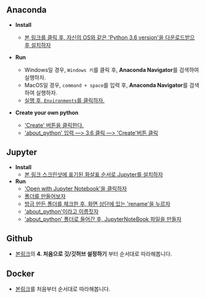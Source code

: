 ## Anaconda

- **Install**
   - [본 링크를 클릭 후, 자신의 OS와 같은 'Python 3.6 version'을 다운로드받으 후 설치하자](https://www.anaconda.com/download/#macos)

- **Run**
    - Windows일 경우, `Windows 키`를 클릭 후, **Anaconda Navigator**를 검색하여 실행하자.
    - MacOS일 경우, `command + space`를 입력 후, **Anaconda Navigator**를 검색하여 실행하자.
    - [실행 후, `Environments`를 클릭하자.](https://www.dropbox.com/s/e3xukgvgl1cvn1t/%EC%8A%A4%ED%81%AC%EB%A6%B0%EC%83%B7%202018-01-05%2020.07.59.png?dl=0)

- **Create your own python**
    - ['Create' 버튼을 클릭한다.](https://www.dropbox.com/s/jaostbbzroq08tf/%EC%8A%A4%ED%81%AC%EB%A6%B0%EC%83%B7%202018-01-05%2020.13.12.png?dl=0)
    - ['about_python' 입력 —> 3.6 클릭 —> 'Create'버튼 클릭](https://www.dropbox.com/s/rhhxjrxucnx7qop/%EC%8A%A4%ED%81%AC%EB%A6%B0%EC%83%B7%202018-01-05%2020.15.05.png?dl=0)

## Jupyter

- **Install**
  - [본 링크 스크린샷에 표기된 화살표 순서로 Jupyter를 설치하자](https://www.dropbox.com/s/frnrfi9d29z305s/%EC%8A%A4%ED%81%AC%EB%A6%B0%EC%83%B7%202018-01-05%2020.31.17.png?dl=0)
- **Run**
  - ['Open with Jupyter Notebook'을 클릭하자](https://www.dropbox.com/s/rhwjf58cvf6vd4l/%EC%8A%A4%ED%81%AC%EB%A6%B0%EC%83%B7%202018-01-06%2012.03.00.png?dl=0)
  - [폴더를 만들어보자](https://www.dropbox.com/s/mz6h18cwuxwbvai/%EC%8A%A4%ED%81%AC%EB%A6%B0%EC%83%B7%202018-01-06%2012.08.07.png?dl=0)
  - [방금 만든 폴더를 체크한 후, 화면 상단에 있는 'rename'을 누르자](https://www.dropbox.com/s/ew03muoyfr4k1at/%EC%8A%A4%ED%81%AC%EB%A6%B0%EC%83%B7%202018-01-06%2012.09.27.png?dl=0)
  - ['about_python'이라고 이름짓자](https://www.dropbox.com/s/34g9e0r7wh2aos0/%EC%8A%A4%ED%81%AC%EB%A6%B0%EC%83%B7%202018-01-06%2012.10.46.png?dl=0)
  - ['about_python' 폴더로 들어간 후, JupyterNoteBook 파일을 만들자](https://www.dropbox.com/s/wci5jsw8k5h3lxp/%EC%8A%A4%ED%81%AC%EB%A6%B0%EC%83%B7%202018-01-06%2012.12.15.png?dl=0)



## Github

- [본링크](https://nolboo.kim/blog/2013/10/06/github-for-beginner/)의 **4. 처음으로 깃/깃허브 설정하기** 부터 순서대로 따라해봅니다.


## Docker

- [본링크](https://subicura.com/2017/01/19/docker-guide-for-beginners-2.html)를 처음부터 순서대로 따라해봅니다.

